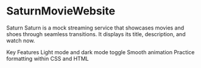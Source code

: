 # SaturnMovieWebsite
Saturn
Saturn is a mock streaming service that showcases movies and shoes through seamless transitions. It displays its title, description, and watch now.

Key Features
Light mode and dark mode toggle
Smooth animation
Practice formatting  within CSS and HTML


